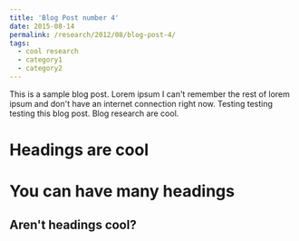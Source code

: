 ```yaml
---
title: 'Blog Post number 4'
date: 2015-08-14
permalink: /research/2012/08/blog-post-4/
tags:
  - cool research
  - category1
  - category2
---
```


This is a sample blog post. Lorem ipsum I can't remember the rest of lorem ipsum and don't have an internet connection right now. Testing testing testing this blog post. Blog research are cool.

Headings are cool
======

You can have many headings
======

Aren't headings cool?
------